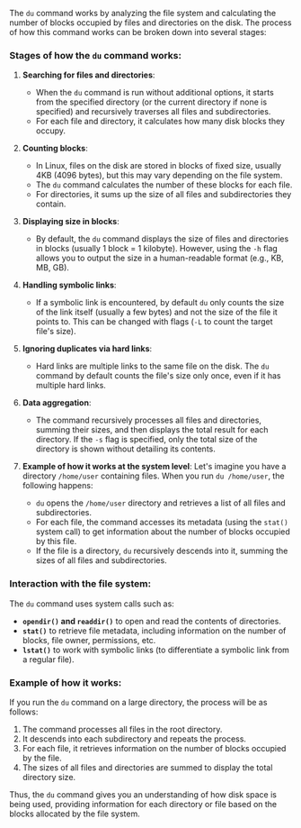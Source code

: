 The `du` command works by analyzing the file system and calculating the number of blocks occupied by files and directories on the disk. The process of how this command works can be broken down into several stages:

### Stages of how the `du` command works:

1. **Searching for files and directories**:
   - When the `du` command is run without additional options, it starts from the specified directory (or the current directory if none is specified) and recursively traverses all files and subdirectories.
   - For each file and directory, it calculates how many disk blocks they occupy.

2. **Counting blocks**:
   - In Linux, files on the disk are stored in blocks of fixed size, usually 4KB (4096 bytes), but this may vary depending on the file system.
   - The `du` command calculates the number of these blocks for each file.
   - For directories, it sums up the size of all files and subdirectories they contain.

3. **Displaying size in blocks**:
   - By default, the `du` command displays the size of files and directories in blocks (usually 1 block = 1 kilobyte). However, using the `-h` flag allows you to output the size in a human-readable format (e.g., KB, MB, GB).

4. **Handling symbolic links**:
   - If a symbolic link is encountered, by default `du` only counts the size of the link itself (usually a few bytes) and not the size of the file it points to. This can be changed with flags (`-L` to count the target file's size).

5. **Ignoring duplicates via hard links**:
   - Hard links are multiple links to the same file on the disk. The `du` command by default counts the file's size only once, even if it has multiple hard links.

6. **Data aggregation**:
   - The command recursively processes all files and directories, summing their sizes, and then displays the total result for each directory. If the `-s` flag is specified, only the total size of the directory is shown without detailing its contents.

7. **Example of how it works at the system level**:
   Let's imagine you have a directory `/home/user` containing files. When you run `du /home/user`, the following happens:
   - `du` opens the `/home/user` directory and retrieves a list of all files and subdirectories.
   - For each file, the command accesses its metadata (using the `stat()` system call) to get information about the number of blocks occupied by this file.
   - If the file is a directory, `du` recursively descends into it, summing the sizes of all files and subdirectories.

### Interaction with the file system:

The `du` command uses system calls such as:
- **`opendir()` and `readdir()`** to open and read the contents of directories.
- **`stat()`** to retrieve file metadata, including information on the number of blocks, file owner, permissions, etc.
- **`lstat()`** to work with symbolic links (to differentiate a symbolic link from a regular file).

### Example of how it works:
If you run the `du` command on a large directory, the process will be as follows:
1. The command processes all files in the root directory.
2. It descends into each subdirectory and repeats the process.
3. For each file, it retrieves information on the number of blocks occupied by the file.
4. The sizes of all files and directories are summed to display the total directory size.

Thus, the `du` command gives you an understanding of how disk space is being used, providing information for each directory or file based on the blocks allocated by the file system. 
